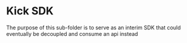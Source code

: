 # Kick SDK

The purpose of this sub-folder is to serve as an interim SDK that could eventually be decoupled and consume an api instead
